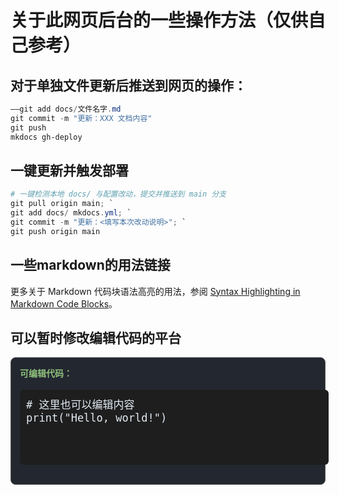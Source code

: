 # 关于此网页后台的一些操作方法（仅供自己参考）

## 对于单独文件更新后推送到网页的操作：
```powershell
——git add docs/文件名字.md
git commit -m "更新：XXX 文档内容"
git push
mkdocs gh-deploy
```


## 一键更新并触发部署
```powershell
# 一键检测本地 docs/ 与配置改动，提交并推送到 main 分支
git pull origin main; `
git add docs/ mkdocs.yml; `
git commit -m "更新：<填写本次改动说明>"; `
git push origin main
```

## 一些markdown的用法链接
更多关于 Markdown 代码块语法高亮的用法，参阅 [Syntax Highlighting in Markdown Code Blocks](https://elischei.com/syntax-highlighting-in-markdown-code-blocks/)。

## 可以暂时修改编辑代码的平台
<div style="border:1px solid #555; border-radius:8px; padding:14px; margin:14px 0; background:#23272f;">
  <b style="color:#8ec07c;">可编辑代码：</b><br>
  <pre contenteditable="true"
       style="width:100%; min-height:100px; font-family:monospace;
              font-size:17px; background:#1e1e1e; color:#e2eaf3;
              border-radius:6px; padding:10px; border:none; outline:none;">
# 这里也可以编辑内容
print("Hello, world!")
  </pre>
</div>
